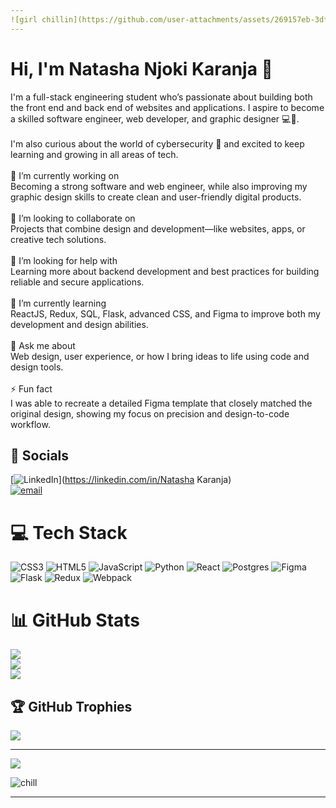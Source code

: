 ```yaml
---
![girl chillin](https://github.com/user-attachments/assets/269157eb-3dfa-4f49-82b1-fc1264a03f37)
---
```

# Hi, I'm Natasha Njoki Karanja 👋
I'm a full-stack engineering student who’s passionate about building both the front end and back end of websites and applications. I aspire to become a skilled software engineer, web developer, and graphic designer 💻🎨.<br><br>I'm also curious about the world of cybersecurity 🔐 and excited to keep learning and growing in all areas of tech.<br><br>🔭 I’m currently working on<br>Becoming a strong software and web engineer, while also improving my graphic design skills to create clean and user-friendly digital products.<br><br>👯 I’m looking to collaborate on<br>Projects that combine design and development—like websites, apps, or creative tech solutions.<br><br>🤝 I’m looking for help with<br>Learning more about backend development and best practices for building reliable and secure applications.<br><br>🌱 I’m currently learning<br>ReactJS, Redux, SQL, Flask, advanced CSS, and Figma to improve both my development and design abilities.<br><br>💬 Ask me about<br>Web design, user experience, or how I bring ideas to life using code and design tools.<br><br>⚡ Fun fact<br>I was able to recreate a detailed Figma template that closely matched the original design, showing my focus on precision and design-to-code workflow.


## 🔗 Socials
[![LinkedIn](https://img.shields.io/badge/LinkedIn-%230077B5.svg?logo=linkedin&logoColor=white)](https://linkedin.com/in/Natasha Karanja) <br> [![email](https://img.shields.io/badge/Email-D14836?logo=gmail&logoColor=white)](mailto:natashankaranja@gmail.com) 

# 💻 Tech Stack
![CSS3](https://img.shields.io/badge/css3-%231572B6.svg?style=for-the-badge&logo=css3&logoColor=white) ![HTML5](https://img.shields.io/badge/html5-%23E34F26.svg?style=for-the-badge&logo=html5&logoColor=white) ![JavaScript](https://img.shields.io/badge/javascript-%23323330.svg?style=for-the-badge&logo=javascript&logoColor=%23F7DF1E) ![Python](https://img.shields.io/badge/python-3670A0?style=for-the-badge&logo=python&logoColor=ffdd54) ![React](https://img.shields.io/badge/react-%2320232a.svg?style=for-the-badge&logo=react&logoColor=%2361DAFB) ![Postgres](https://img.shields.io/badge/postgres-%23316192.svg?style=for-the-badge&logo=postgresql&logoColor=white) ![Figma](https://img.shields.io/badge/figma-%23F24E1E.svg?style=for-the-badge&logo=figma&logoColor=white) ![Flask](https://img.shields.io/badge/flask-%23000.svg?style=for-the-badge&logo=flask&logoColor=white) ![Redux](https://img.shields.io/badge/redux-%23593d88.svg?style=for-the-badge&logo=redux&logoColor=white) ![Webpack](https://img.shields.io/badge/webpack-%238DD6F9.svg?style=for-the-badge&logo=webpack&logoColor=black)

# 📊 GitHub Stats
![](https://github-readme-stats.vercel.app/api?username=natasha-n-karanja&theme=radical&hide_border=false&include_all_commits=false&count_private=false)<br/>
![](https://nirzak-streak-stats.vercel.app/?user=natasha-n-karanja&theme=radical&hide_border=false)<br/>
![](https://github-readme-stats.vercel.app/api/top-langs/?username=natasha-n-karanja&theme=radical&hide_border=false&include_all_commits=false&count_private=false&layout=compact)

## 🏆 GitHub Trophies
![](https://github-profile-trophy.vercel.app/?username=natasha-n-karanja&theme=radical&no-frame=false&no-bg=true&margin-w=4)

---
[![](https://visitcount.itsvg.in/api?id=natasha-n-karanja&icon=7&color=10)](https://visitcount.itsvg.in)

![chill](https://github.com/user-attachments/assets/07089ff6-b9f4-4663-9e62-997e0ed504d1)

---
<!-- Proudly created with GPRM ( https://gprm.itsvg.in ) -->
